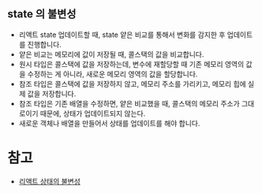 ## state 의 불변성

- 리액트 state 업데이트할 때, state 얕은 비교를 통해서 변화를 감지한 후 업데이트를 진행합니다.
- 얕은 비교는 메모리에 값이 저장될 때, 콜스택의 값을 비교합니다.
- 원시 타입은 콜스택에 값을 저장하는데, 변수에 재할당할 때 기존 메모리 영역의 값을 수정하는 게 아니라, 새로운 메모리 영역의 값을 할당합니다.
- 참조 타입은 콜스택에 값을 저장하지 않고, 메모리 주소를 가리키고, 메모리 힙에 실제 값을 저장합니다.
- 참조 타입은 기존 배열을 수정하면, 얕은 비교했을 때, 콜스택의 메모리 주소가 그대로이기 때문에, 상태가 업데이트되지 않는다.
- 새로운 객체나 배열을 만들어서 상태를 업데이트를 해야 합니다.

# 참고

- [리액트 상태의 불변성](https://medium.com/@choi-hyunho/react-%EB%A5%BC-%EC%82%AC%EC%9A%A9%ED%95%98%EB%A9%B4%EC%84%9C-state-%EB%A5%BC-%EB%B3%80%EA%B2%BD-%ED%96%88%EC%A7%80%EB%A7%8C-%EB%A6%AC%EC%95%A1%ED%8A%B8%EA%B0%80-%EC%A0%9C%EB%8C%80%EB%A1%9C-%EA%B0%90%EC%A7%80%ED%95%98%EC%A7%80-%EB%AA%BB%ED%95%98%EC%97%AC-%EB%B3%80%ED%99%94%EA%B0%80-%EC%9D%BC%EC%96%B4%EB%82%98%EC%A7%80-%EC%95%8A%EC%95%84-%EC%9E%90%EB%A3%8C%EB%A5%BC-%EC%B0%BE%EC%95%84%EB%B3%B4%EB%8B%A4%EA%B0%80-5bd91e150f1)
